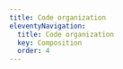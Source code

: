 ```yaml
---
title: Code organization
eleventyNavigation:
  title: Code organization
  key: Composition
  order: 4
---
```


<!-- This file exists only to create a section heading.
     Its output is deleted by the Eleventy build process. -->
